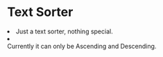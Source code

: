 # Text Sorter
<li>Just a text sorter, nothing special. </li>
<li></li>Currently it can only be Ascending and Descending.</li>
